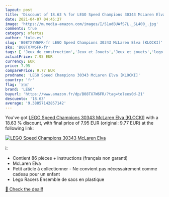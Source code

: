```yaml
---
layout: post
title: 'Discount of 18.63 % for LEGO Speed Champions 30343 McLaren Elva '
date: 2021-04-07 04:45:27
image: 'https://m.media-amazon.com/images/I/51udBUAfS7L._SL400_.jpg'
comments: true
category: ofertas
author: 'tole.es'
slug: 'B08TX7W6FR-fr LEGO Speed Champions 30343 McLaren Elva [KLOCKI]'
sku: 'B08TX7W6FR-fr'
tags: [ 'Jeux de construction','Jeux et Jouets','Jeux et jouets','lego', ]
actualPrice: 7.95 EUR
currency: EUR
price: 7.95
comparePrice: 9.77 EUR
prodname: 'LEGO Speed Champions 30343 McLaren Elva [KLOCKI]'
country: 'fr'
flag: '🇫🇷'
brand: 'LEGO'
buyurl: 'https://www.amazon.fr/dp/B08TX7W6FR/?tag=tolees0d-21'
descuento: '18.63'
average: '9.38857142857142'
---
```


You've got [LEGO Speed Champions 30343 McLaren Elva [KLOCKI]](https://www.amazon.fr/dp/B08TX7W6FR/?tag=tolees0d-21) with a  18.63 % discount, with final price of 7.95 EUR (original: 9.77 EUR) at the following link:

[![LEGO Speed Champions 30343 McLaren Elva ](https://m.media-amazon.com/images/I/51udBUAfS7L._SL400_.jpg)](https://www.amazon.fr/dp/B08TX7W6FR/?tag=tolees0d-21)

ℹ️:

- Contient 86 pièces + instructions (français non garanti)
- McLaren Elva
- Petit article à collectionner - Ne convient pas nécessairement comme cadeau pour un enfant
- Lego Racers Ensemble de sacs en plastique

[🛒 Check the deal!!](https://www.amazon.fr/dp/B08TX7W6FR/?tag=tolees0d-21)

